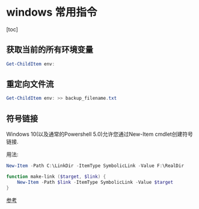 # windows 常用指令

[toc]


## 获取当前的所有环境变量

```powershell
Get-ChildItem env:
```

## 重定向文件流

```powershell
Get-ChildItem env: >> backup_filename.txt
```

## 符号链接

Windows 10(以及通常的Powershell 5.0)允许您通过New-Item cmdlet创建符号链接.

用法:

```powershell
New-Item -Path C:\LinkDir -ItemType SymbolicLink -Value F:\RealDir
```

```powershell
function make-link ($target, $link) {
    New-Item -Path $link -ItemType SymbolicLink -Value $target
}
```

[参考](https://qa.1r1g.com/sf/ask/62610131/)